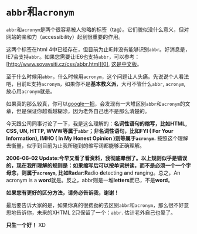 # <code>abbr</code>和<code>acronym</code>

`abbr`和`acronym`是两个很容易被人忽略的标签（tag）。它们貌似没什么意义，但对网站的亲和力（accessibility）起到很重要的作用。

这两个标签在html 4中已经存在，但目前为止IE并没有能够识别`abbr`。好消息是，IE7会支持`abbr`。如果您需要让IE6也支持`abbr`，可以参考：[http://www.sovavsiti.cz/css/abbr.html][0], [这是中文版][1]。

至于什么时候用`abbr`，什么时候用`acronym`，这个问题让人头痛。先说说个人看法吧，目前IE支持`acronym`，如果你不是**基本教义派**，大可不管什么`abbr`, `acronym`, 放心用`acronym`就是。

如果真的那么较真，你可以[google一把][2]，会发现有一大堆区别`abbr`和`acronym`的文章，但是保证你越看越糊涂，因为老外自己也不是那么清楚的。

今天跟公司同事讨论了一下，我是这么理解的：**名词性语句的缩写，比如HTML, CSS, UN, HTTP, WWW等属于`abbr`；非名词性语句，比如FYI ( For Your Information), IMHO ( In My Honest Opinion )则等属于`acronym`.** 按照这个理解去衡量，似乎到目前为止我所碰到的缩写词都能够正确理解。

**2006-06-02 Update:**今早又看了看资料，我彻底晕倒了。以上规则似乎是错误的，现在我所理解的规则是：如果缩写后可以按单词拼读，而不是必须一个一个字母念，则属于`acronym`, 比如**Radar**:**Ra**dio **d**etecting **a**nd **r**anging。总之，An acronym is a **word**就是。反之，abbr则是一堆**letters**而已，不是**word**。

**如果您有更好的区分方法，请务必告诉我，谢谢！**

最后要告诉大家的是，如果你真的很费劲的去区别`abbr`和`acronym`，那么很不好意思地告诉你，未来的XHTML 2只保留了一个：`abbr`. 估计老外自己也晕了。

**只生一个好！** XD

[0]: http://www.sovavsiti.cz/css/abbr.html
[1]: http://www.w3cn.org/article/translate/2005/115.html
[2]: http://www.google.cn/search?hl=zh-CN&newwindow=1&q=abbr+acronym&btnG=%E6%90%9C%E7%B4%A2&meta=